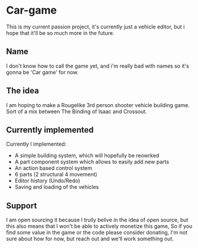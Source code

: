 # Car-game

This is my current passion project, it's currently just a vehicle editor, but i hope that it'll be so much more in the future.
## Name
I don't know how to call the game yet, and i'm really bad with names so it's gonna be 'Car game' for now.
## The idea
I am hoping to make a Rougelike 3rd person shooter vehicle building game. Sort of a mix between The Binding of Isaac and Crossout.
## Currently implemented
 Currently I implemented:
  - A simple building system, which will hopefully be reowrked
  - A part component system which allows to easily add new parts
  - An action based control system
  - 6 parts (2 structural 4 movement)
  - Editor history (Undo/Redo)
  - Saving and loading of the vehicles  

## Support
I am open sourcing it because I trully belive in the idea of open source, but this also means that I won't be able to actively monetize this game,
So if you find some value in the game or the code please consider donating, I'm not sure about how for now, but reach out and we'll work something out.
